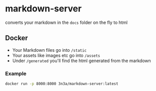 # markdown-server

converts your markdown in the `docs` folder on the fly to html

## Docker

* Your Markdown files go into `/static`
* Your assets like images etc go into `/assets`
* Under `/generated` you'll find the html generated from the markdown

### Example

```sh
docker run -p 8000:8000 3n3a/markdown-server:latest
```
